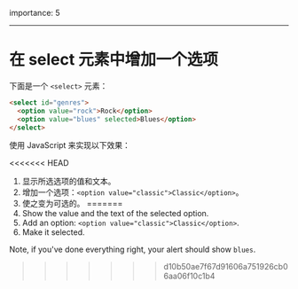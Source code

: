 importance: 5

---

# 在 select 元素中增加一个选项

下面是一个 `<select>` 元素：

```html
<select id="genres">
  <option value="rock">Rock</option>
  <option value="blues" selected>Blues</option>
</select>
```

使用 JavaScript 来实现以下效果：

<<<<<<< HEAD
1. 显示所选选项的值和文本。
2. 增加一个选项：`<option value="classic">Classic</option>`。
3. 使之变为可选的。
=======
1. Show the value and the text of the selected option.
2. Add an option: `<option value="classic">Classic</option>`.
3. Make it selected.

Note, if you've done everything right, your alert should show `blues`.
>>>>>>> d10b50ae7f67d91606a751926cb06aa06f10c1b4
